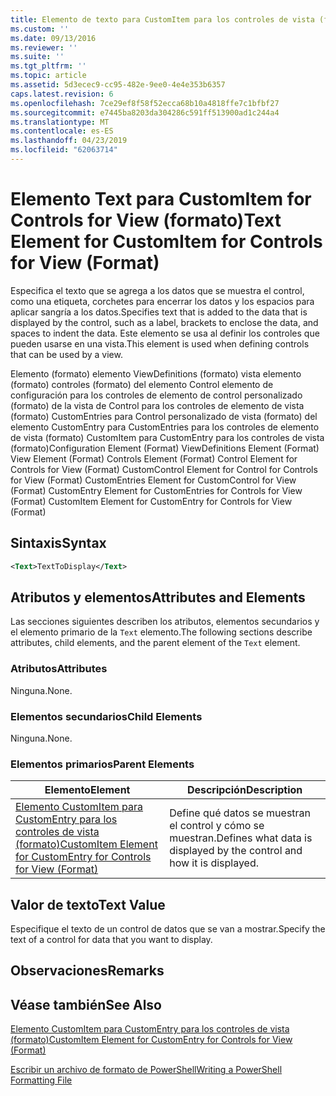 ```yaml
---
title: Elemento de texto para CustomItem para los controles de vista (formato) | Microsoft Docs
ms.custom: ''
ms.date: 09/13/2016
ms.reviewer: ''
ms.suite: ''
ms.tgt_pltfrm: ''
ms.topic: article
ms.assetid: 5d3ecec9-cc95-482e-9ee0-4e4e353b6357
caps.latest.revision: 6
ms.openlocfilehash: 7ce29ef8f58f52ecca68b10a4818ffe7c1bfbf27
ms.sourcegitcommit: e7445ba8203da304286c591ff513900ad1c244a4
ms.translationtype: MT
ms.contentlocale: es-ES
ms.lasthandoff: 04/23/2019
ms.locfileid: "62063714"
---
```

# <a name="text-element-for-customitem-for-controls-for-view-format"></a><span data-ttu-id="a0731-102">Elemento Text para CustomItem for Controls for View (formato)</span><span class="sxs-lookup"><span data-stu-id="a0731-102">Text Element for CustomItem for Controls for View (Format)</span></span>

<span data-ttu-id="a0731-103">Especifica el texto que se agrega a los datos que se muestra el control, como una etiqueta, corchetes para encerrar los datos y los espacios para aplicar sangría a los datos.</span><span class="sxs-lookup"><span data-stu-id="a0731-103">Specifies text that is added to the data that is displayed by the control, such as a label, brackets to enclose the data, and spaces to indent the data.</span></span> <span data-ttu-id="a0731-104">Este elemento se usa al definir los controles que pueden usarse en una vista.</span><span class="sxs-lookup"><span data-stu-id="a0731-104">This element is used when defining controls that can be used by a view.</span></span>

<span data-ttu-id="a0731-105">Elemento (formato) elemento ViewDefinitions (formato) vista elemento (formato) controles (formato) del elemento Control elemento de configuración para los controles de elemento de control personalizado (formato) de la vista de Control para los controles de elemento de vista (formato) CustomEntries para Control personalizado de vista (formato) del elemento CustomEntry para CustomEntries para los controles de elemento de vista (formato) CustomItem para CustomEntry para los controles de vista (formato)</span><span class="sxs-lookup"><span data-stu-id="a0731-105">Configuration Element (Format) ViewDefinitions Element (Format) View Element (Format) Controls Element (Format) Control Element for Controls for View (Format) CustomControl Element for Control for Controls for View (Format) CustomEntries Element for CustomControl for View (Format) CustomEntry Element for CustomEntries for Controls for View (Format) CustomItem Element for CustomEntry for Controls for View (Format)</span></span>

## <a name="syntax"></a><span data-ttu-id="a0731-106">Sintaxis</span><span class="sxs-lookup"><span data-stu-id="a0731-106">Syntax</span></span>

```xml
<Text>TextToDisplay</Text>
```

## <a name="attributes-and-elements"></a><span data-ttu-id="a0731-107">Atributos y elementos</span><span class="sxs-lookup"><span data-stu-id="a0731-107">Attributes and Elements</span></span>

<span data-ttu-id="a0731-108">Las secciones siguientes describen los atributos, elementos secundarios y el elemento primario de la `Text` elemento.</span><span class="sxs-lookup"><span data-stu-id="a0731-108">The following sections describe attributes, child elements, and the parent element of the `Text` element.</span></span>

### <a name="attributes"></a><span data-ttu-id="a0731-109">Atributos</span><span class="sxs-lookup"><span data-stu-id="a0731-109">Attributes</span></span>

<span data-ttu-id="a0731-110">Ninguna.</span><span class="sxs-lookup"><span data-stu-id="a0731-110">None.</span></span>

### <a name="child-elements"></a><span data-ttu-id="a0731-111">Elementos secundarios</span><span class="sxs-lookup"><span data-stu-id="a0731-111">Child Elements</span></span>

<span data-ttu-id="a0731-112">Ninguna.</span><span class="sxs-lookup"><span data-stu-id="a0731-112">None.</span></span>

### <a name="parent-elements"></a><span data-ttu-id="a0731-113">Elementos primarios</span><span class="sxs-lookup"><span data-stu-id="a0731-113">Parent Elements</span></span>

|<span data-ttu-id="a0731-114">Elemento</span><span class="sxs-lookup"><span data-stu-id="a0731-114">Element</span></span>|<span data-ttu-id="a0731-115">Descripción</span><span class="sxs-lookup"><span data-stu-id="a0731-115">Description</span></span>|
|-------------|-----------------|
|[<span data-ttu-id="a0731-116">Elemento CustomItem para CustomEntry para los controles de vista (formato)</span><span class="sxs-lookup"><span data-stu-id="a0731-116">CustomItem Element for CustomEntry for Controls for View (Format)</span></span>](./customitem-element-for-customentry-for-controls-for-view-format.md)|<span data-ttu-id="a0731-117">Define qué datos se muestran el control y cómo se muestran.</span><span class="sxs-lookup"><span data-stu-id="a0731-117">Defines what data is displayed by the control and how it is displayed.</span></span>|

## <a name="text-value"></a><span data-ttu-id="a0731-118">Valor de texto</span><span class="sxs-lookup"><span data-stu-id="a0731-118">Text Value</span></span>

<span data-ttu-id="a0731-119">Especifique el texto de un control de datos que se van a mostrar.</span><span class="sxs-lookup"><span data-stu-id="a0731-119">Specify the text of a control for data that you want to display.</span></span>

## <a name="remarks"></a><span data-ttu-id="a0731-120">Observaciones</span><span class="sxs-lookup"><span data-stu-id="a0731-120">Remarks</span></span>

## <a name="see-also"></a><span data-ttu-id="a0731-121">Véase también</span><span class="sxs-lookup"><span data-stu-id="a0731-121">See Also</span></span>

[<span data-ttu-id="a0731-122">Elemento CustomItem para CustomEntry para los controles de vista (formato)</span><span class="sxs-lookup"><span data-stu-id="a0731-122">CustomItem Element for CustomEntry for Controls for View (Format)</span></span>](./customitem-element-for-customentry-for-controls-for-view-format.md)

[<span data-ttu-id="a0731-123">Escribir un archivo de formato de PowerShell</span><span class="sxs-lookup"><span data-stu-id="a0731-123">Writing a PowerShell Formatting File</span></span>](./writing-a-powershell-formatting-file.md)
